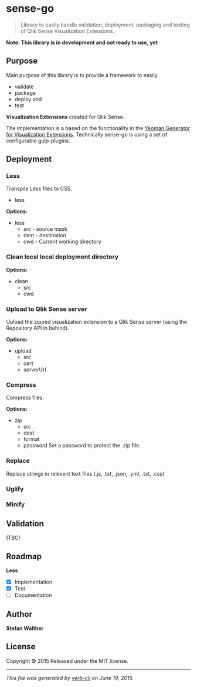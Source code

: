 # sense-go

> Library to easily handle validation, deployment, packaging and testing of Qlik Sense Visualization Extensions.

**Note: This library is in development and not ready to use, yet**

## Purpose

Main purpose of this library is to provide a framework to easily

+ validate
+ package
+ deploy and
+ test

**Visualization Extensions** created for Qlik Sense.

The implementation is a based on the functionality in the [Yeoman Generator for Visualization Extensions](https://github.com/stefanwalther/generator-qsExtension).
Technically sense-go is using a set of configurable gulp-plugins.

## Deployment

### Less

Transpile Less files to CSS.

+ less

**Options:**

+ less
  - src - source mask
  - dest - destination
  - cwd - Current working directory

### Clean local local deployment directory

**Options:**

+ clean
  - src
  - cwd

### Upload to Qlik Sense server

Upload the zipped visualization extension to a Qlik Sense server (using the Repository API in behind).

**Options:**

+ upload
  - src
  - cert
  - serverUrl

### Compress

Compress files.

**Options:**

+ zip
  - src
  - dest
  - format
  - password Set a password to protect the .zip file.

### Replace

Replace strings in relevent text files (.js, .txt, .json, .yml, .txt, .css)

### Uglify

### Minify

## Validation

(TBC)

## Roadmap

**Less**

+ [x] Implementation
+ [x] Test
+ [ ] Documentation

## Author

**Stefan Walther**

## License

Copyright © 2015
Released under the MIT license.

***

_This file was generated by [verb-cli](https://github.com/assemble/verb-cli) on June 19, 2015._